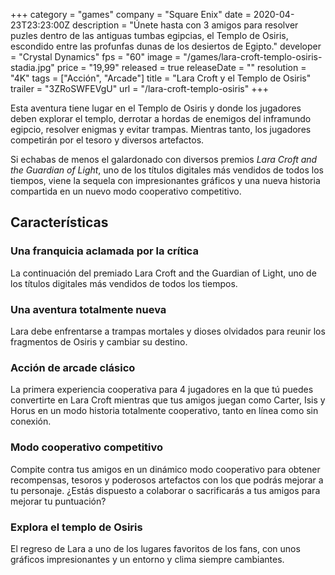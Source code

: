 +++
category = "games"
company = "Square Enix"
date = 2020-04-23T23:23:00Z
description = "Únete hasta con 3 amigos para resolver puzles dentro de las antiguas tumbas egipcias, el Templo de Osiris, escondido entre las profunfas dunas de los desiertos de Egipto."
developer = "Crystal Dynamics"
fps = "60"
image = "/games/lara-croft-templo-osiris-stadia.jpg"
price = "19,99"
released = true
releaseDate = ""
resolution = "4K"
tags = ["Acción", "Arcade"]
title = "Lara Croft y el Templo de Osiris"
trailer = "3ZRoSWFEVgU"
url = "/lara-croft-templo-osiris"
+++

Esta aventura tiene lugar en el Templo de Osiris y donde los jugadores deben explorar el templo, derrotar a hordas de enemigos del inframundo egipcio, resolver enigmas y evitar trampas. Mientras tanto, los jugadores competirán por el tesoro y diversos artefactos.

Si echabas de menos el galardonado con diversos premios *Lara Croft and the Guardian of Light*, uno de los títulos digitales más vendidos de todos los tiempos, viene la sequela con impresionantes gráficos y una nueva historia compartida en un nuevo modo cooperativo competitivo.

## Características 

### Una franquicia aclamada por la crítica

La continuación del premiado Lara Croft and the Guardian of Light, uno de los títulos digitales más vendidos de todos los tiempos.

### Una aventura totalmente nueva

Lara debe enfrentarse a trampas mortales y dioses olvidados para reunir los fragmentos de Osiris y cambiar su destino.

### Acción de arcade clásico 

La primera experiencia cooperativa para 4 jugadores en la que tú puedes convertirte en Lara Croft mientras que tus amigos juegan como Carter, Isis y Horus en un modo historia totalmente cooperativo, tanto en línea como sin conexión.

### Modo cooperativo competitivo

Compite contra tus amigos en un dinámico modo cooperativo para obtener recompensas, tesoros y poderosos artefactos con los que podrás mejorar a tu personaje. ¿Estás dispuesto a colaborar o sacrificarás a tus amigos para mejorar tu puntuación?

### Explora el templo de Osiris

El regreso de Lara a uno de los lugares favoritos de los fans, con unos gráficos impresionantes y un entorno y clima siempre cambiantes.

